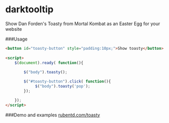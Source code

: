 darktooltip
===========

Show Dan Forden's Toasty from Mortal Kombat as an Easter Egg for your website

###Usage

```html
<button id="toasty-button" style="padding:10px;">Show toasty</button>
 
<script>
    $(document).ready( function(){
        
        $("body").toasty();

        $("#toasty-button").click( function(){
             $("body").toasty('pop');
        });

    });
</script>
```

###Demo and examples
[rubentd.com/toasty](http://rubentd.com/toasty)
